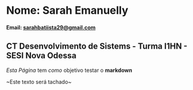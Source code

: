 # Nome: Sarah Emanuelly

#### Email: sarahbatiista29@gmail.com

## CT Desenvolvimento de Sistems - Turma I1HN - SESI Nova Odessa

*Esta Página* tem _como_ objetivo testar o **markdown**

~Este texto será tachado~
